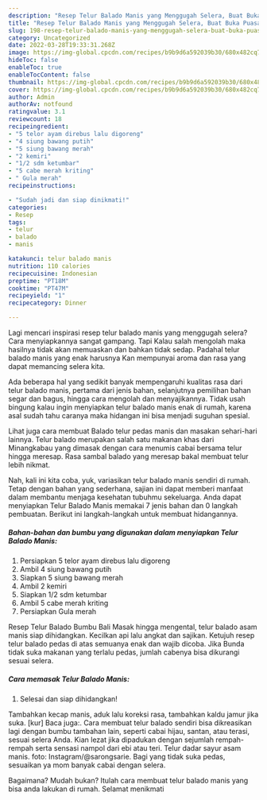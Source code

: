 ```yaml
---
description: "Resep Telur Balado Manis yang Menggugah Selera, Buat Buka Puasa Bisa Manjain Lidah"
title: "Resep Telur Balado Manis yang Menggugah Selera, Buat Buka Puasa Bisa Manjain Lidah"
slug: 198-resep-telur-balado-manis-yang-menggugah-selera-buat-buka-puasa-bisa-manjain-lidah
category: Uncategorized
date: 2022-03-28T19:33:31.268Z
image: https://img-global.cpcdn.com/recipes/b9b9d6a592039b30/680x482cq70/telur-balado-manis-foto-resep-utama.jpg
hideToc: false
enableToc: true
enableTocContent: false
thumbnail: https://img-global.cpcdn.com/recipes/b9b9d6a592039b30/680x482cq70/telur-balado-manis-foto-resep-utama.jpg
cover: https://img-global.cpcdn.com/recipes/b9b9d6a592039b30/680x482cq70/telur-balado-manis-foto-resep-utama.jpg
author: Admin
authorAv: notfound
ratingvalue: 3.1
reviewcount: 18
recipeingredient:
- "5 telor ayam direbus lalu digoreng"
- "4 siung bawang putih"
- "5 siung bawang merah"
- "2 kemiri"
- "1/2 sdm ketumbar"
- "5 cabe merah kriting"
- " Gula merah"
recipeinstructions:

- "Sudah jadi dan siap dinikmati!"
categories:
- Resep
tags:
- telur
- balado
- manis

katakunci: telur balado manis 
nutrition: 110 calories
recipecuisine: Indonesian
preptime: "PT18M"
cooktime: "PT47M"
recipeyield: "1"
recipecategory: Dinner

---
```



Lagi mencari inspirasi resep telur balado manis yang menggugah selera? Cara menyiapkannya sangat gampang. Tapi Kalau salah mengolah maka hasilnya tidak akan memuaskan dan bahkan tidak sedap. Padahal telur balado manis yang enak harusnya Kan mempunyai aroma dan rasa yang dapat memancing selera kita.


Ada beberapa hal yang sedikit banyak mempengaruhi kualitas rasa dari telur balado manis, pertama dari jenis bahan, selanjutnya pemilihan bahan segar dan bagus, hingga cara mengolah dan menyajikannya. Tidak usah bingung kalau ingin menyiapkan telur balado manis enak di rumah, karena asal sudah tahu caranya maka hidangan ini bisa menjadi suguhan spesial.

Lihat juga cara membuat Balado telur pedas manis dan masakan sehari-hari lainnya. Telur balado merupakan salah satu makanan khas dari Minangkabau yang dimasak dengan cara menumis cabai bersama telur hingga meresap. Rasa sambal balado yang meresap bakal membuat telur lebih nikmat.


Nah, kali ini kita coba, yuk, variasikan telur balado manis sendiri di rumah. Tetap dengan bahan yang sederhana, sajian ini dapat memberi manfaat dalam membantu menjaga kesehatan tubuhmu sekeluarga. Anda dapat menyiapkan Telur Balado Manis memakai 7 jenis bahan dan 0 langkah pembuatan. Berikut ini langkah-langkah untuk membuat hidangannya.

<!--inarticleads1-->

##### Bahan-bahan dan bumbu yang digunakan dalam menyiapkan Telur Balado Manis:

1. Persiapkan 5 telor ayam direbus lalu digoreng
1. Ambil 4 siung bawang putih
1. Siapkan 5 siung bawang merah
1. Ambil 2 kemiri
1. Siapkan 1/2 sdm ketumbar
1. Ambil 5 cabe merah kriting
1. Persiapkan  Gula merah


Resep Telur Balado Bumbu Bali Masak hingga mengental, telur balado asam manis siap dihidangkan. Kecilkan api lalu angkat dan sajikan. Ketujuh resep telur balado pedas di atas semuanya enak dan wajib dicoba. Jika Bunda tidak suka makanan yang terlalu pedas, jumlah cabenya bisa dikurangi sesuai selera. 

<!--inarticleads2-->

##### Cara memasak Telur Balado Manis:


1. Selesai dan siap dihidangkan!

Tambahkan kecap manis, aduk lalu koreksi rasa, tambahkan kaldu jamur jika suka. [kur] Baca juga:. Cara membuat telur balado sendiri bisa dikreasikan lagi dengan bumbu tambahan lain, seperti cabai hijau, santan, atau terasi, sesuai selera Anda. Kian lezat jika dipadukan dengan sejumlah rempah-rempah serta sensasi nampol dari ebi atau teri. Telur dadar sayur asam manis. foto: Instagram/@sarongsarie. Bagi yang tidak suka pedas, sesuaikan ya mom banyak cabai dengan selera. 

Bagaimana? Mudah bukan? Itulah cara membuat telur balado manis yang bisa anda lakukan di rumah. Selamat menikmati

